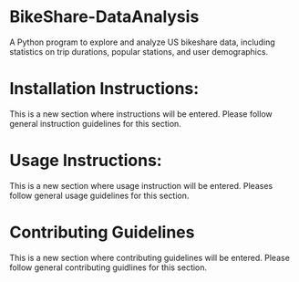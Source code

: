 # BikeShare-DataAnalysis
A Python program to explore and analyze US bikeshare data, including statistics on trip durations, popular stations, and user demographics.

# Installation Instructions:
This is a new section where instructions will be entered. Please follow general instruction guidelines for this section.  

# Usage Instructions:
This is a new section where usage instruction will be entered. Pleases follow general usage guidelines for this section. 

# Contributing Guidelines
This is a new section where contributing guidelines will be entered. Please follow general contributing guidlines for this section. 
